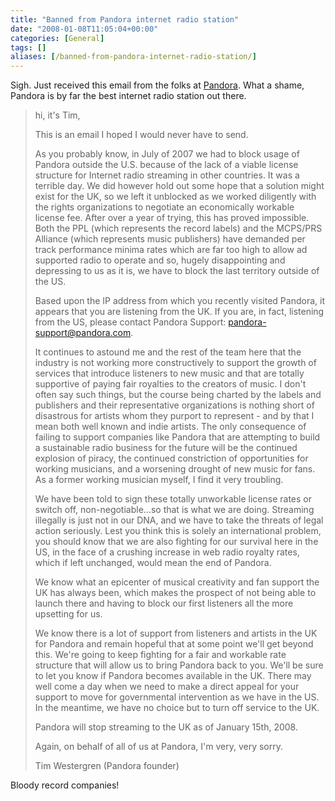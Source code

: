 ```yaml
---
title: "Banned from Pandora internet radio station"
date: "2008-01-08T11:05:04+00:00"
categories: [General]
tags: []
aliases: [/banned-from-pandora-internet-radio-station/]
---
```


Sigh. Just received this email from the folks at [Pandora](http://www.pandora.com/). What a shame, Pandora is by far the best internet radio station out there.

>hi, it's Tim,
>
>This is an email I hoped I would never have to send.
>
>As you probably know, in July of 2007 we had to block usage of Pandora outside the U.S. because of the lack of a viable license structure for Internet radio streaming in other countries. It was a terrible day. We did however hold out some hope that a solution might exist for the UK, so we left it unblocked as we worked diligently with the rights organizations to negotiate an economically workable license fee. After over a year of trying, this has proved impossible. Both the PPL (which represents the record labels) and the MCPS/PRS Alliance (which represents music publishers) have demanded per track performance minima rates which are far too high to allow ad supported radio to operate and so, hugely disappointing and depressing to us as it is, we have to block the last territory outside of the US.
>
>Based upon the IP address from which you recently visited Pandora, it appears that you are listening from the UK. If you are, in fact, listening from the US, please contact Pandora Support: pandora-support@pandora.com.
>
>It continues to astound me and the rest of the team here that the industry is not working more constructively to support the growth of services that introduce listeners to new music and that are totally supportive of paying fair royalties to the creators of music. I don't often say such things, but the course being charted by the labels and publishers and their representative organizations is nothing short of disastrous for artists whom they purport to represent - and by that I mean both well known and indie artists. The only consequence of failing to support companies like Pandora that are attempting to build a sustainable radio business for the future will be the continued explosion of piracy, the continued constriction of opportunities for working musicians, and a worsening drought of new music for fans. As a former working musician myself, I find it very troubling.
>
>We have been told to sign these totally unworkable license rates or switch off, non-negotiable...so that is what we are doing. Streaming illegally is just not in our DNA, and we have to take the threats of legal action seriously. Lest you think this is solely an international problem, you should know that we are also fighting for our survival here in the US, in the face of a crushing increase in web radio royalty rates, which if left unchanged, would mean the end of Pandora.
>
>We know what an epicenter of musical creativity and fan support the UK has always been, which makes the prospect of not being able to launch there and having to block our first listeners all the more upsetting for us.
>
>We know there is a lot of support from listeners and artists in the UK for Pandora and remain hopeful that at some point we'll get beyond this. We're going to keep fighting for a fair and workable rate structure that will allow us to bring Pandora back to you. We'll be sure to let you know if Pandora becomes available in the UK. There may well come a day when we need to make a direct appeal for your support to move for governmental intervention as we have in the US. In the meantime, we have no choice but to turn off service to the UK.
>
>Pandora will stop streaming to the UK as of January 15th, 2008.
>
>Again, on behalf of all of us at Pandora, I'm very, very sorry.
>
>Tim Westergren
>(Pandora founder)

Bloody record companies!
